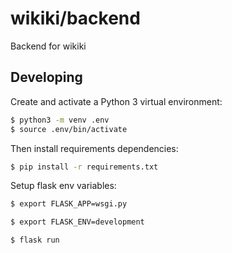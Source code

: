 # wikiki/backend

Backend for wikiki

## Developing

Create and activate a Python 3 virtual environment:

```sh
$ python3 -m venv .env
$ source .env/bin/activate
```

Then install requirements dependencies:

```sh
$ pip install -r requirements.txt
```

Setup flask env variables:

```sh
$ export FLASK_APP=wsgi.py

$ export FLASK_ENV=development

$ flask run
```

